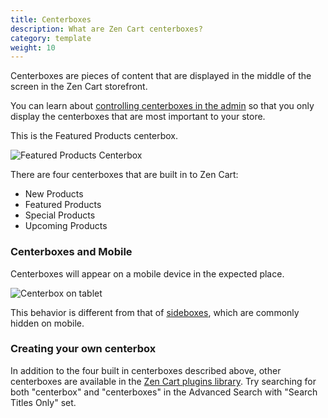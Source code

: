 ```yaml
---
title: Centerboxes  
description: What are Zen Cart centerboxes? 
category: template
weight: 10
---
```


Centerboxes are pieces of content that are displayed in the middle of the screen in the Zen Cart storefront. 

You can learn about [controlling centerboxes in the admin](/user/admin/centerboxes/) so that you only display the centerboxes that are most important to your store. 

This is the Featured Products centerbox. 

![Featured Products Centerbox](/images/featured_products_centerbox.png)

There are four centerboxes that are built in to Zen Cart: 

- New Products
- Featured Products
- Special Products
- Upcoming Products

### Centerboxes and Mobile

Centerboxes will appear on a mobile device in the expected place.  

<img alt="Centerbox on tablet" src="/images/centerboxes_mobile.png" />

This behavior is different from that of [sideboxes](/user/template/sideboxes), which are commonly hidden on mobile. 


###  Creating your own centerbox 

In addition to the four built in centerboxes described above, other centerboxes are available in the [Zen Cart plugins library](https://www.zen-cart.com/downloads.php).  Try searching for both "centerbox" and "centerboxes" in the Advanced Search with "Search Titles Only" set. 

